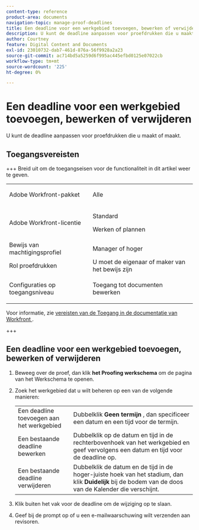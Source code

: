 ```yaml
---
content-type: reference
product-area: documents
navigation-topic: manage-proof-deadlines
title: Een deadline voor een werkgebied toevoegen, bewerken of verwijderen
description: U kunt de deadline aanpassen voor proefdrukken die u maakt of maakt.
author: Courtney
feature: Digital Content and Documents
exl-id: 23010732-dab7-461d-876a-56f9928a2a23
source-git-commit: ac714bd5a5259d6f995ac445efbd0125e07022cb
workflow-type: tm+mt
source-wordcount: '225'
ht-degree: 0%

---
```


# Een deadline voor een werkgebied toevoegen, bewerken of verwijderen

U kunt de deadline aanpassen voor proefdrukken die u maakt of maakt.

## Toegangsvereisten

+++ Breid uit om de toegangseisen voor de functionaliteit in dit artikel weer te geven.

<table style="table-layout:auto"> 
 <col> 
 <col> 
 <tbody> 
  <tr> 
   <td role="rowheader">Adobe Workfront-pakket</td> 
   <td> <p>Alle</p> </td> 
  </tr> 
  <tr> 
   <td role="rowheader">Adobe Workfront-licentie</td> 
   <td> 
   <p>Standard</p>
   <p>Werken of plannen</p> </td> 
  </tr> 
  <tr> 
   <td role="rowheader">Bewijs van machtigingsprofiel </td> 
   <td>Manager of hoger</td> 
  </tr> 
  <tr> 
   <td role="rowheader">Rol proefdrukken</td> 
   <td>U moet de eigenaar of maker van het bewijs zijn</td> 
  </tr> 
  <tr> 
   <td role="rowheader">Configuraties op toegangsniveau</td> 
   <td> <p>Toegang tot documenten bewerken</p> </td> 
  </tr> 
 </tbody> 
</table>

Voor informatie, zie [ vereisten van de Toegang in de documentatie van Workfront ](/help/quicksilver/administration-and-setup/add-users/access-levels-and-object-permissions/access-level-requirements-in-documentation.md).

+++

## Een deadline voor een werkgebied toevoegen, bewerken of verwijderen

1. Beweeg over de proef, dan klik **het Proofing werkschema** om de pagina van het Werkschema te openen.
1. Zoek het werkgebied dat u wilt beheren op een van de volgende manieren:

   <table>
      <tbody>
      <tr>
      <td>Een deadline toevoegen aan het werkgebied</td>
      <td>Dubbelklik <strong> Geen termijn </strong>, dan specificeer een datum en een tijd voor de termijn.</td>
      </tr>
      <tr>
      <td>Een bestaande deadline bewerken</td>
      <td>Dubbelklik op de datum en tijd in de rechterbovenhoek van het werkgebied en geef vervolgens een datum en tijd voor de deadline op.</td>
      </tr>
      <tr>
      <td>Een bestaande deadline verwijderen</td>
      <td>Dubbelklik de datum en de tijd in de hoger-juiste hoek van het stadium, dan klik <strong> Duidelijk </strong> bij de bodem van de doos van de Kalender die verschijnt.</td>
      </tr>
      </tbody>
      </table>


1. Klik buiten het vak voor de deadline om de wijziging op te slaan.
1. Geef bij de prompt op of u een e-mailwaarschuwing wilt verzenden aan revisoren. 

